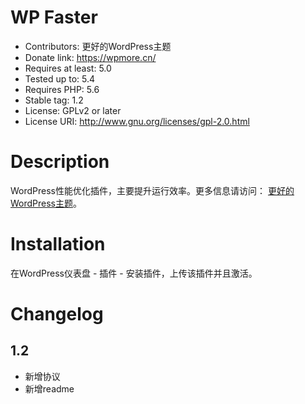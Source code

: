 # WP Faster
* Contributors: 更好的WordPress主题
* Donate link: https://wpmore.cn/
* Requires at least: 5.0
* Tested up to: 5.4
* Requires PHP: 5.6
* Stable tag: 1.2
* License: GPLv2 or later
* License URI: http://www.gnu.org/licenses/gpl-2.0.html

# Description

WordPress性能优化插件，主要提升运行效率。更多信息请访问： [更好的WordPress主题](https://wpmore.cn/)。

# Installation

在WordPress仪表盘 - 插件 - 安装插件，上传该插件并且激活。

# Changelog

## 1.2
* 新增协议
* 新增readme